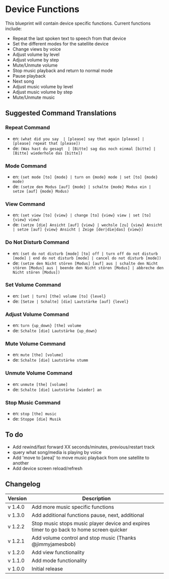 # Device Functions

This blueprint will contain device specific functions. Current functions include:

- Repeat the last spoken text to speech from that device
- Set the different modes for the satellite device
- Change views by voice
- Adjust volume by level
- Adjust volume by step
- Mute/Unmute volume
- Stop music playback and return to normal mode
- Pause playback
- Next song
- Adjust music volume by level
- Adjust music volume by step
- Mute/Unmute music

## Suggested Command Translations

### Repeat Command

- en: `(what did you say  | [please] say that again [please] | [please] repeat that [please])`
- de: `(Was hast du gesagt  | [Bitte] sag das noch einmal [bitte] | [Bitte] wiederhole das [bitte])`

### Mode Command

- en: `(set mode [to] {mode} | turn on {mode} mode | set [to] {mode} mode)`
- de: `(setze den Modus [auf] {mode} | schalte {mode} Modus ein | setze [auf] {mode} Modus)`

### View Command

- en: `(set view [to] {view} | change [to] {view} view | set [to] {view} view)`
- de: `(setze [die] Ansicht [auf] {view} | wechsle [zu] {view} Ansicht | setze [auf] {view} Ansicht | Zeige [der|die|das] {view})`

### Do Not Disturb Command

- en: `(set do not disturb [mode] [to] off | turn off do not disturb [mode] | end do not disturb [mode] | cancel do not disturb [mode])`
- de: `(setze den Nicht stören [Modus] [auf] aus | schalte den Nicht stören [Modus] aus | beende den Nicht stören [Modus] | abbreche den Nicht stören [Modus])`

### Set Volume Command

- en: `[set | turn] [the] volume [to] {level}`
- de: `[Setze | Schalte] [die] Lautstärke [auf] {level}`

### Adjust Volume Command

- en: `turn {up_down} [the] volume`
- de: `Schalte [die] Lautstärke {up_down}`

### Mute Volume Command

- en: `mute [the] [volume]`
- de: `Schalte [die] Lautstärke stumm`

### Unmute Volume Command

- en: `unmute [the] [volume]`
- de: `Schalte [die] Lautstärke [wieder] an`

### Stop Music Command

- en: `stop [the] music`
- de: `Stoppe [die] Musik`

## To do

- Add rewind/fast forward XX seconds/minutes, previous/restart track
- query what song/media is playing by voice
- Add 'move to [area]' to move music playback from one satellite to another
- Add device screen reload/refresh

## Changelog

| Version | Description                                                                              |
| ------- | ---------------------------------------------------------------------------------------- |
| v 1.4.0 | Add more music specific functions                                                        |
| v 1.3.0 | Add additional functions pause, next, additional                                         |
| v 1.2.2 | Stop music stops music player device and expires timer to go back to home screen quicker |
| v 1.2.1 | Add volume control and stop music (Thanks @jimmyjamesbob)                                |
| v 1.2.0 | Add view functionality                                                                   |
| v 1.1.0 | Add mode functionality                                                                   |
| v 1.0.0 | Initial release                                                                          |
